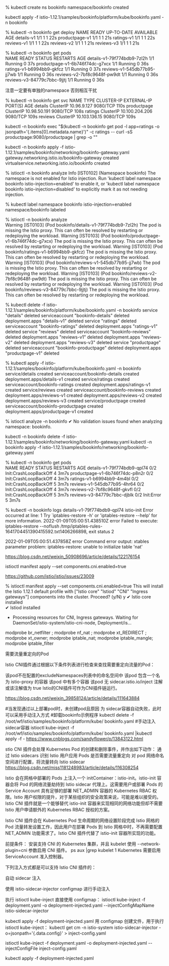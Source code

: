  % kubectl create ns bookinfo
namespace/bookinfo created

kubectl apply -f istio-1.12.1/samples/bookinfo/platform/kube/bookinfo.yaml -n bookinfo 

 % kubectl -n bookinfo get deploy
NAME             READY   UP-TO-DATE   AVAILABLE   AGE
details-v1       1/1     1            1           22s
productpage-v1   1/1     1            1           21s
ratings-v1       1/1     1            1           22s
reviews-v1       1/1     1            1           22s
reviews-v2       1/1     1            1           21s
reviews-v3       1/1     1            1           21s

 % kubectl -n bookinfo get pods  
NAME                              READY   STATUS    RESTARTS   AGE
details-v1-79f774bdb9-7zl2h       1/1     Running   0          37s
productpage-v1-6b746f74dc-g7xcx   1/1     Running   0          36s
ratings-v1-b6994bb9-gkfcz         1/1     Running   0          37s
reviews-v1-545db77b95-jj7wb       1/1     Running   0          36s
reviews-v2-7bf8c9648f-pw9dt       1/1     Running   0          36s
reviews-v3-84779c7bbc-9jjtj       1/1     Running   0          36s

注意一定要有单独的namespace 否则相互干扰


 % kubectl -n bookinfo get svc 
NAME          TYPE        CLUSTER-IP       EXTERNAL-IP   PORT(S)    AGE
details       ClusterIP   10.96.9.127      <none>        9080/TCP   110s
productpage   ClusterIP   10.98.50.191     <none>        9080/TCP   108s
ratings       ClusterIP   10.100.204.206   <none>        9080/TCP   109s
reviews       ClusterIP   10.103.136.15    <none>        9080/TCP   109s

kubectl -n bookinfo  exec "$(kubectl -n bookinfo  get pod -l app=ratings -o jsonpath='{.items[0].metadata.name}')" -c ratings -- curl -sS productpage:9080/productpage | grep -o "<title>.*</title>"
<title>Simple Bookstore App</title>


kubectl -n bookinfo apply -f istio-1.12.1/samples/bookinfo/networking/bookinfo-gateway.yaml
gateway.networking.istio.io/bookinfo-gateway created
virtualservice.networking.istio.io/bookinfo created

% istioctl -n bookinfo analyze
Info [IST0102] (Namespace bookinfo) The namespace is not enabled for Istio injection. Run 'kubectl label namespace bookinfo istio-injection=enabled' to enable it, or 'kubectl label namespace bookinfo istio-injection=disabled' to explicitly mark it as not needing injection.

% kubectl label namespace bookinfo istio-injection=enabled
namespace/bookinfo labeled


% istioctl -n bookinfo analyze                            
Warning [IST0103] (Pod bookinfo/details-v1-79f774bdb9-7zl2h) The pod is missing the Istio proxy. This can often be resolved by restarting or redeploying the workload.
Warning [IST0103] (Pod bookinfo/productpage-v1-6b746f74dc-g7xcx) The pod is missing the Istio proxy. This can often be resolved by restarting or redeploying the workload.
Warning [IST0103] (Pod bookinfo/ratings-v1-b6994bb9-gkfcz) The pod is missing the Istio proxy. This can often be resolved by restarting or redeploying the workload.
Warning [IST0103] (Pod bookinfo/reviews-v1-545db77b95-jj7wb) The pod is missing the Istio proxy. This can often be resolved by restarting or redeploying the workload.
Warning [IST0103] (Pod bookinfo/reviews-v2-7bf8c9648f-pw9dt) The pod is missing the Istio proxy. This can often be resolved by restarting or redeploying the workload.
Warning [IST0103] (Pod bookinfo/reviews-v3-84779c7bbc-9jjtj) The pod is missing the Istio proxy. This can often be resolved by restarting or redeploying the workload.


% kubectl delete  -f istio-1.12.1/samples/bookinfo/platform/kube/bookinfo.yaml -n bookinfo
service "details" deleted
serviceaccount "bookinfo-details" deleted
deployment.apps "details-v1" deleted
service "ratings" deleted
serviceaccount "bookinfo-ratings" deleted
deployment.apps "ratings-v1" deleted
service "reviews" deleted
serviceaccount "bookinfo-reviews" deleted
deployment.apps "reviews-v1" deleted
deployment.apps "reviews-v2" deleted
deployment.apps "reviews-v3" deleted
service "productpage" deleted
serviceaccount "bookinfo-productpage" deleted
deployment.apps "productpage-v1" deleted


 % kubectl apply -f istio-1.12.1/samples/bookinfo/platform/kube/bookinfo.yaml -n bookinfo 
service/details created
serviceaccount/bookinfo-details created
deployment.apps/details-v1 created
service/ratings created
serviceaccount/bookinfo-ratings created
deployment.apps/ratings-v1 created
service/reviews created
serviceaccount/bookinfo-reviews created
deployment.apps/reviews-v1 created
deployment.apps/reviews-v2 created
deployment.apps/reviews-v3 created
service/productpage created
serviceaccount/bookinfo-productpage created
deployment.apps/productpage-v1 created

 % istioctl analyze -n bookinfo
✔ No validation issues found when analyzing namespace: bookinfo.


kubectl -n bookinfo delete -f istio-1.12.1/samples/bookinfo/networking/bookinfo-gateway.yaml
kubectl -n bookinfo apply -f istio-1.12.1/samples/bookinfo/networking/bookinfo-gateway.yaml

 % kubectl -n bookinfo get pods  
NAME                              READY   STATUS                  RESTARTS   AGE
details-v1-79f774bdb9-qpl74       0/2     Init:CrashLoopBackOff   4          3m7s
productpage-v1-6b746f74dc-p8n2r   0/2     Init:CrashLoopBackOff   4          3m7s
ratings-v1-b6994bb9-4m4bl         0/2     Init:CrashLoopBackOff   5          3m7s
reviews-v1-545db77b95-4hr64       0/2     Init:CrashLoopBackOff   4          3m7s
reviews-v2-7bf8c9648f-gkvfl       0/2     Init:CrashLoopBackOff   5          3m7s
reviews-v3-84779c7bbc-djblk       0/2     Init:Error              5          3m7s

% kubectl -n bookinfo logs details-v1-79f774bdb9-qpl74  istio-init
Error occurred at line: 1
Try `iptables-restore -h' or 'iptables-restore --help' for more information.
2022-01-09T05:00:51.438510Z     error   Failed to execute: iptables-restore --noflush /tmp/iptables-rules-1641704451390415592.txt1406266898, exit status 2

2022-01-09T05:00:51.437858Z     error   Command error output: xtables parameter problem: iptables-restore: unable to initialize table 'nat'

https://blog.csdn.net/weixin_50908696/article/details/122176154


istioctl manifest apply --set components.cni.enabled=true 


https://github.com/istio/istio/issues/23009

% istioctl manifest apply --set components.cni.enabled=true 
This will install the Istio 1.12.1 default profile with ["Istio core" "Istiod" "CNI" "Ingress gateways"] components into the cluster. Proceed? (y/N) y
✔ Istio core installed                                                                                               
✔ Istiod installed                                                                                                   
- Processing resources for CNI, Ingress gateways. Waiting for DaemonSet/istio-system/istio-cni-node, Deployment/is...


 modprobe br_netfilter ; modprobe nf_nat ; modprobe xt_REDIRECT ; modprobe xt_owner; modprobe iptable_nat; modprobe iptable_mangle; modprobe iptable_filter


 需要流量重定向的Pod

Istio CNI插件通过根据以下条件列表进行检查来查找需要重定向流量的Pod：

该pod不在配置的excludeNamespaces列表中的命名空间中
该pod 包含一个名为 istio-proxy 的容器
该pod 中有多个容器
该pod 无 sidecar.istio.io/inject 注解或该注解值为 true
Istio的CNI插件可作为CNI插件链运行。

https://blog.csdn.net/weixin_39858124/article/details/111643884


#当发现通过以上部署pod时，未创建pod且原因 为 sidecar容器自动失败，此时可以采用手动注入方式
#卸载bookinfo示例程序
kubectl delete -f /root/wf/istio/samples/bookinfo/platform/kube/ bookinfo.yaml
#手动注入sidecar容器
istioctl kube-inject -f /root/wf/istio/samples/bookinfo/platform/kube/ bookinfo.yaml |kubectl apply -f -
https://www.cnblogs.com/sandyflower/p/13843122.html

stio CNI 插件会处理 Kubernetes Pod 的创建和删除事件，并作出如下动作：
通过 Istio sidecars 识别 Istio 用户应用 Pods 是否需要流量重定向
对 pod 网络命名空间进行配置，将流量转向 Istio sidecar
https://blog.csdn.net/miss1181248983/article/details/116308254

Istio 会在网格中部署的 Pods 上注入一个 initContainer：istio-init。istio-init 容器会将 Pod 的网络流量劫持到 Istio sidecar 代理上。这需要用户或部署 Pods 的 Service Account 具有足够的部署 NET_ADMIN 容器的 Kubernetes RBAC 权限。Istio 用户权限的提升，对于某些组织的安全政策来说，可能是难以接受的。Istio CNI 插件就是一个能够替代 istio-init 容器来实现相同的网络功能但却不需要 Istio 用户申请额外的 Kubernetes RBAC 授权的方案。

Istio CNI 插件会在 Kubernetes Pod 生命周期的网络设置阶段完成 Istio 网格的 Pod 流量转发设置工作，因此用户在部署 Pods 到 Istio 网格中时，不再需要配置 NET_ADMIN 功能需求了。Istio CNI 插件代替了 istio-init 容器所实现的功能。

前提条件：
安装支持 CNI 的 Kubernetes 集群，并且 kubelet 使用 --network-plugin=cni 参数启用 CNI 插件。
ps aux |grep kubelet
1
Kubernetes 需要启用 ServiceAccount 准入控制器。

下列注入方式都是可以支持 Istio CNI 插件的：

自动 sidecar 注入

使用 istio-sidecar-injector configmap 进行手动注入

执行 istioctl kube-inject 直接使用 configmap：
istioctl kube-inject -f deployment.yaml -o deployment-injected.yaml --injectConfigMapName istio-sidecar-injector

kubectl apply -f deployment-injected.yaml
用 configmap 创建文件，用于执行 istioctl kube-inject：
kubectl get cm -n istio-system istio-sidecar-injector -o=jsonpath='{.data.config}' > inject-config.yaml

istioctl kube-inject -f deployment.yaml -o deployment-injected.yaml --injectConfigFile inject-config.yaml

kubectl apply -f deployment-injected.yaml


